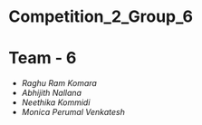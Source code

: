 # Competition_2_Group_6
# Team - 6
- *Raghu Ram Komara*
- *Abhijith Nallana*
- *Neethika Kommidi*
- *Monica Perumal Venkatesh*

